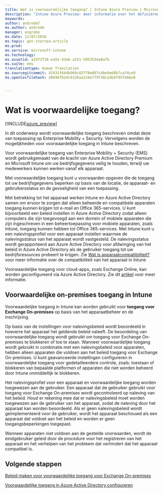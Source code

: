 ```yaml
---
title: Wat is voorwaardelijke toegang? | Intune Azure Preview | Microsoft Docs
description: "Intune Azure Preview: meer informatie over het definiëren van de voorwaarden waaraan gebruikers en apparaten moeten voldoen voor toegang tot bedrijfsresources in Microsoft Intune Azure Preview."
keywords: 
author: andredm7
ms.author: andredm
manager: angrobe
ms.date: 12/07/2016
ms.topic: get-started-article
ms.prod: 
ms.service: microsoft-intune
ms.technology: 
ms.assetid: a1973f38-ea55-43eb-a151-505fb34a8afb
ms.suite: ems
translationtype: Human Translation
ms.sourcegitcommit: 41931f64db969c82f79e007c4be9e68b7caf4ce9
ms.openlocfilehash: 20696fb2dc0126aa224e779738cedb4f95f666e8


---
```


# <a name="what-is-conditional-access"></a>Wat is voorwaardelijke toegang?


[!INCLUDE[azure_preview](../includes/azure_preview.md)]


In dit onderwerp wordt voorwaardelijke toegang beschreven omdat deze van toepassing op Enterprise Mobility + Security. Vervolgens worden de mogelijkheden voor voorwaardelijke toegang in Intune beschreven.

Voor voorwaardelijke toegang van Enterprise Mobility + Security (EMS) wordt gebruikgemaakt van de kracht van Azure Active Directory Premium en Microsoft Intune om uw bedrijfsgegevens veilig te houden, terwijl uw medewerkers kunnen werken vanaf elk apparaat.

Met voorwaardelijke toegang kunt u voorwaarden opgeven die de toegang tot uw bedrijfsgegevens beperken op basis van de locatie, de apparaat- en gebruikersstatus en de gevoeligheid van een toepassing.

Met betrekking tot het apparaat werken Intune en Azure Active Directory samen om ervoor te zorgen dat alleen beheerde en compatibele apparaten toegang kunnen krijgen tot e-mail en Office 365-services. U kunt bijvoorbeeld een beleid instellen in Azure Active Directory zodat alleen computers die zijn toegevoegd aan een domein of mobiele apparaten die zijn ingeschreven in een beheertoepassing voor mobiele apparaten, zoals Intune, toegang kunnen hebben tot Office 365-services. Met Intune kunt u een nalevingsprofiel voor een apparaat instellen waarmee de nalevingsstatus van het apparaat wordt vastgesteld. De nalevingsstatus wordt gerapporteerd aan Azure Active Directory voor afdwinging van het beleid in Azure Active Directory als de gebruiker toegang tot uw bedrijfsresources probeert te krijgen. Zie [Wat is apparaatcompatibiliteit?](/intune-azure/set-device-compliance/what-is-device-compliance) voor meer informatie over de compatibiliteit van het apparaat in Intune

Voorwaardelijke toegang voor cloud-apps, zoals Exchange Online, kan worden geconfigureerd via Azure Active Directory. Zie dit [artikel](https://docs.microsoft.com/en-us/azure/active-directory/active-directory-conditional-access-azure-portal) voor meer informatie.

## <a name="on-premises-conditional-access-in-intune"></a>Voorwaardelijke on-premises toegang in Intune

Voorwaardelijke toegang in Intune kan worden gebruikt voor **toegang voor Exchange On-premises** op basis van het apparaatbeheer en de inschrijving.

Op basis van de instellingen voor nalevingsbeleid wordt beoordeeld in hoeverre het apparaat het geldende beleid naleeft. De beoordeling van voorwaardelijke toegang wordt gebruikt om toegang voor Exchange On-premises te blokkeren of toe te staan. Wanneer voorwaardelijke toegang wordt gebruikt in combinatie met een nalevingsbeleid voor apparaten, hebben alleen apparaten die voldoen aan het beleid toegang voor Exchange On-premises. U kunt geavanceerde instellingen configureren in voorwaardelijke toegang voor gedetailleerdere controle, zoals: toestaan of blokkeren van bepaalde platformen of apparaten die niet worden beheerd door Intune onmiddellijk te blokkeren.

Het nalevingsprofiel voor een apparaat en voorwaardelijke toegang worden toegewezen aan de gebruiker. Een apparaat dat de gebruiker gebruikt voor toegang voor Exchange On-premises wordt gecontroleerd op naleving van het beleid. Houd er rekening mee dat er nalevingsbeleid moet worden toegewezen aan de gebruiker van het apparaat, zodat de naleving door het apparaat kan worden beoordeeld. Als er geen nalevingsbeleid wordt geïmplementeerd voor de gebruiker, wordt het apparaat beschouwd als een apparaat dat voldoet aan het beleid en worden er geen toegangsbeperkingen toegepast.

Wanneer apparaten niet voldoen aan de gestelde voorwaarden, wordt de eindgebruiker geleid door de procedure voor het registreren van het apparaat en het verhelpen van het probleem dat verhindert dat het apparaat compatibel is.

## <a name="next-steps"></a>Volgende stappen

[Beleid maken voor voorwaardelijke toegang voor Exchange On-premises](create-conditional-access-policy-for-exchange-on-premises.md)

[Voorwaardelijke toegang in Azure Active Directory configureren](https://docs.microsoft.com/en-us/azure/active-directory/active-directory-conditional-access-azure-portal)



<!--HONumber=Feb17_HO1-->


